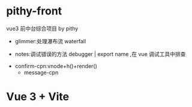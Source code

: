 # pithy-front

vue3 前中台综合项目
by pithy

- glimmer:处理瀑布流 waterfall

- notes:调试错误的方法 debugger | export name ,在 vue 调试工具中排查

* confirm-cpn:vnode+h()+render()
  - message-cpn

# Vue 3 + Vite
